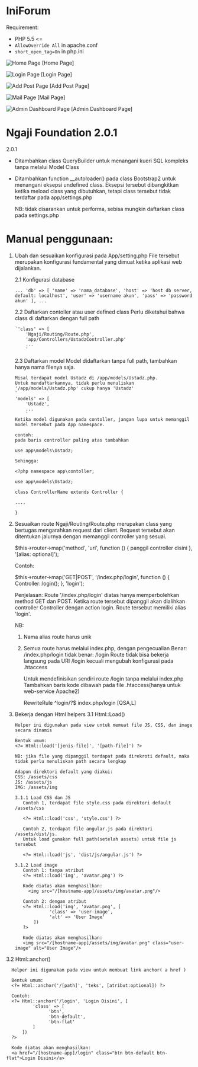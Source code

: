 # IniForum
Requirement:
+ PHP 5.5 <=
+ `AllowOverride All` in apache.conf
+ `short_open_tag=On` in php.ini

![Home Page](https://cloud.githubusercontent.com/assets/10447726/8642643/abcc2330-2951-11e5-9315-9b1d1bcb838d.jpeg "Halaman Utama")
[Home Page]

![Login Page](https://cloud.githubusercontent.com/assets/10447726/8642644/abdc8b76-2951-11e5-83ed-fb1ee3e640c6.jpeg "Login Page")
[Login Page]

![Add Post Page](https://cloud.githubusercontent.com/assets/10447726/8642645/ac248cd2-2951-11e5-9e5d-d6496af219df.jpeg "Add Post Page")
[Add Post Page]

![Mail Page](https://cloud.githubusercontent.com/assets/10447726/8642646/ac331a54-2951-11e5-978a-84aff1a376c1.jpeg "Mail Page")
[Mail Page]

![Admin Dashboard Page](https://cloud.githubusercontent.com/assets/10447726/8642647/ac83111c-2951-11e5-9ca5-5aa14be4067e.jpeg "Admin Dashboard Page")
[Admin Dashboard Page]

# Ngaji Foundation 2.0.1

2.0.1
+ Ditambahkan class QueryBuilder untuk menangani kueri SQL kompleks tanpa melalui Model Class
+ Ditambahkan function __autoloader() pada class Bootstrap2 untuk menangani eksepsi undefined class.
  Eksepsi tersebut dibangkitkan ketika meload class yang dibutuhkan, tetapi class tersebut tidak
  terdaftar pada app/settings.php

  NB: tidak disarankan untuk performa, sebisa mungkin daftarkan class pada settings.php

# Manual penggunaan:
   
1. Ubah dan sesuaikan konfigurasi pada App/setting.php
   File tersebut merupakan konfigurasi fundamental yang dimuat ketika aplikasi web dijalankan.
   
   2.1 Konfigurasi database
   
      `...
      'db' => [
	    'name' => 'nama_database',
    	    'host' => 'host db server, default: localhost',
    	    'user' => 'username akun',
    	    'pass' => 'password akun'
      ],
      ...`
  
   2.2 Daftarkan contoller atau user defined class
       Perlu diketahui bahwa class di daftarkan dengan full path
       
       `'class' => [
           'Ngaji/Routing/Route.php',
           'app/Controllers/UstadzController.php'
           ...
           `
   2.3 Daftarkan model
       Model didaftarkan tanpa full path, tambahkan hanya nama filenya saja.
       
       Misal terdapat model Ustadz di /app/models/Ustadz.php. 
       Untuk mendaftarkannya, tidak perlu menuliskan '/app/models/Ustadz.php' cukup hanya 'Ustadz'
       `
       'models' => [
           'Ustadz',
           ...
           `
       Ketika model digunakan pada contoller, jangan lupa untuk memanggil model tersebut pada App namespace.
       
       contoh:
       pada baris controller paling atas tambahkan
       
       use app\models\Ustadz;
       
       Sehingga:
       
       <?php namespace app\contoller;

       use app\models\Ustadz;
       
       class ControllerName extends Controller {
       
       ....
       
       }

3. Sesuaikan route
   Ngaji/Routing/Route.php merupakan class yang bertugas mengarahkan request dari client. 
   Request tersebut akan ditentukan jalurnya dengan memanggil controller yang sesuai.
   
   $this->router->map('method', 'uri', function () {
            panggil controller disini
        }, '[alias: optional]');
        
   Contoh:

   $this->router->map('GET|POST', '/index.php/login', function () {
            Controller::login();
        }, 'login');
   
   Penjelasan:
   Route '/index.php/login' diatas hanya memperbolehkan method GET dan POST. 
   Ketika route tersebut dipanggil akan dialihkan controller Controller dengan action login.
   Route tersebut memiliki alias 'login'.
   
   NB:
   1. Nama alias route harus unik
   2. Semua route harus melalui index.php, dengan pengecualian
      Benar: /index.php/login tidak benar: /login
      Route tidak bisa bekerja langsung pada URI /login kecuali mengubah konfigurasi pada .htaccess
      
      Untuk mendefinisikan sendiri route /login tanpa melalui index.php
      Tambahkan baris kode dibawah pada file .htaccess(hanya untuk web-service Apache2)
      
      RewriteRule ^login/?$ index.php/login [QSA,L]
   
3. Bekerja dengan Html helpers
   3.1 Html::Load()
       
       Helper ini digunakan pada view untuk memuat file JS, CSS, dan image secara dinamis
       
       Bentuk umum:
       <?= Html::load('[jenis-file]', '[path-file]') ?>
       
       NB: jika file yang dipanggil terdapat pada direkroti default, maka tidak perlu menuliskan path secara lengkap
       
       Adapun direktori default yang diakui:
       CSS: /assets/css
       JS: /assets/js
       IMG: /assets/img
       
       3.1.1 Load CSS dan JS
      	  Contoh 1, terdapat file style.css pada direktori default /assets/css
      	  
      	  <?= Html::load('css', 'style.css') ?>
      	  
      	  Contoh 2, terdapat file angular.js pada direktori /assets/dist/js.
      	  Untuk load gunakan full path(setelah assets) untuk file js tersebut
      	  
      	  <?= Html::load('js', 'dist/js/angular.js') ?>
       
       3.1.2 Load image
          Contoh 1: tanpa atribut
          <?= Html::load('img', 'avatar.png') ?>
          
          Kode diatas akan menghasilkan:
	        <img src="/[hostname-app]/assets/img/avatar.png"/>
	  
          Contoh 2: dengan atribut
      	  <?= Html::load('img', 'avatar.png', [
        		    'class' => 'user-image',
        		    'alt' => 'User Image'
      	      ])
      	  ?>
      	  
      	  Kode diatas akan menghasilkan:
      	  <img src="/[hostname-app]/assets/img/avatar.png" class="user-image" alt="User Image"/>

  3.2 Html::anchor()

      Helper ini digunakan pada view untuk membuat link anchor( a href )
      
      Bentuk umum:
      <?= Html::anchor('/[path]', 'teks', [atribut:optional]) ?>
      
      Contoh:
      <?= Html::anchor('/login', 'Login Disini', [
              'class' => [
                    'btn',
                    'btn-default',
                    'btn-flat'
              ]
          ])
      ?>

      Kode diatas akan menghasilkan:
      <a href="/[hostname-app]/login" class="btn btn-default btn-flat">Login Disini</a>
